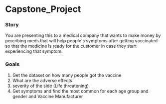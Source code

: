 # Capstone_Project

### Story

You are presenting this to a medical company that wants to make money by percribing meds that will help people's symptoms after getting vaccinated so that the medicine is ready for the customer in case they start experiencing that symptom.

### Goals

 1. Get the dataset on how many people got the vaccine
 2. What are the adverse effects
 3. severity of the side (Life threatening)
 4. Get symptoms and find the most common for each age group and gender and Vaccine Manufacturer
